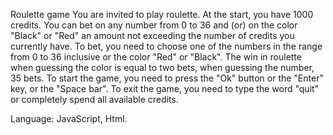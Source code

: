 Roulette game
You are invited to play roulette. At the start, you have 1000 credits. You can bet on any number from 0 to 36 and (or) on the color "Black" or "Red" an amount not exceeding the number of credits you currently have. To bet, you need to choose one of the numbers in the range from 0 to 36 inclusive or the color "Red" or "Black". The win in roulette when guessing the color is equal to two bets, when guessing the number, 35 bets. To start the game, you need to press the "Ok" button or the "Enter" key, or the "Space bar". To exit the game, you need to type the word "quit" or completely spend all available credits.

Language: JavaScript, Html.
